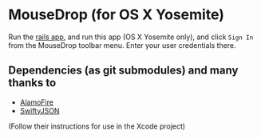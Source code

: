 MouseDrop (for OS X Yosemite)
==================
Run the [rails app](https://github.com/chrisbutcher/mousedrop_rails), and run this app (OS X Yosemite only), and click ```Sign In``` from the MouseDrop toolbar menu. Enter your user credentials there. 

## Dependencies (as git submodules) and many thanks to
* [AlamoFire](https://github.com/Alamofire/Alamofire)
* [SwiftyJSON](https://github.com/SwiftyJSON/SwiftyJSON)

(Follow their instructions for use in the Xcode project)

